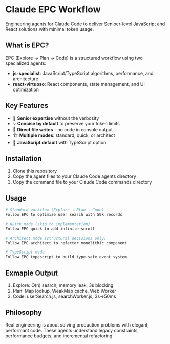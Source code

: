 # Claude EPC Workflow

Engineering agents for Claude Code to deliver Senioer-level JavaScript and React solutions with minimal token usage.

## What is EPC?

EPC (Explore → Plan → Code) is a structured workflow using two specialized agents:
- **js-specialist**: JavaScript/TypeScript algorithms, performance, and architecture
- **react-virtuoso**: React components, state management, and UI optimization

## Key Features

- 🚀 **Senior expertise** without the verbosity
- 💡 **Concise by default** to preserve your token limits
- 📁 **Direct file writes** - no code in console output
- 🏗️ **Multiple modes**: standard, quick, or architect
- 🔧 **JavaScript default** with TypeScript option

## Installation

1. Clone this repository
2. Copy the agent files to your Claude Code agents directory
3. Copy the command file to your Claude Code commands directory

## Usage

```bash
# Standard workflow (Explore → Plan → Code)
Follow EPC to optimize user search with 50k records

# Quick mode (skip to implementation)
Follow EPC quick to add infinite scroll

# Architect mode (structural decisions only)
Follow EPC architect to refactor monolithic component

# TypeScript mode
Follow EPC typescript to build type-safe event system
```

## Exmaple Output

1. Explore: O(n) search, memory leak, 3s blocking
2. Plan: Map lookup, WeakMap cache, Web Worker
3. Code: userSearch.js, searchWorker.js, 3s→50ms

## Philosophy

Real engineering is about solving production problems with elegant, performant code. 
These agents understand legacy constraints, performance budgets, and incremental refactoring.
